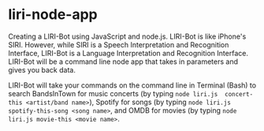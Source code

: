 # liri-node-app

Creating a LIRI-Bot using JavaScript and node.js. LIRI-Bot is like iPhone's SIRI. However, while SIRI is a Speech Interpretation and 
Recognition Interface, LIRI-Bot is a Language Interpretation and Recognition Interface. LIRI-Bot will be a command line node app that 
takes in parameters and gives you back data.

LIRI-Bot will take your commands on the command line in Terminal (Bash) to search BandsInTown for music concerts (by typing `node liri.js 
concert-this <artist/band name>`), Spotify for songs (by typing `node liri.js spotify-this-song <song name>`, and OMDB for movies (by
typing `node liri.js movie-this <movie name>`. 
